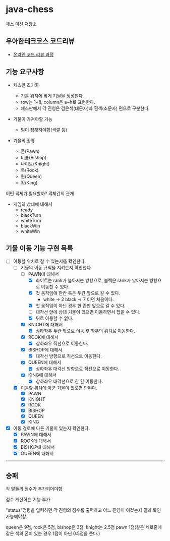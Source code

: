 # java-chess

체스 미션 저장소

## 우아한테크코스 코드리뷰

- [온라인 코드 리뷰 과정](https://github.com/woowacourse/woowacourse-docs/blob/master/maincourse/README.md)

## 기능 요구사항

* 체스판 초기화
    * 기본 위치에 맞게 기물을 생성한다.
    * row는 1~8, column은 a~h로 표현한다.
    * 체스판에서 각 진영은 검은색(대문자)과 흰색(소문자) 편으로 구분한다.

* 기물이 가져야할 기능
    * 팀이 정해져야함(색깔 등)

* 기물의 종류
    * 폰(Pawn)
    * 비숍(Bishop)
    * 나이트(Knight)
    * 룩(Rook)
    * 퀸(Queen)
    * 킹(King)

어떤 객체가 필요할까? 객체간의 관계

- 게임의 상태에 대해서
    - ready
    - blackTurn
    - whiteTurn
    - blackWin
    - whiteWin

## 기물 이동 기능 구현 목록

- [ ] 이동할 위치로 갈 수 있는지를 확인한다.
    - [ ] 기물의 이동 규칙을 지키는지 확인한다.
        - [ ] PAWN에 대해서
            - [x] 화이트는 rank가 높아지는 방향으로, 블랙은 rank가 낮아지는 방향으로 이동할 수 있다.
            - [x] 첫 움직임에 한칸 혹은 두칸 앞으로 갈 수 있다.
                - white -> 2 black -> 7 이면 처음이다.
            - [x] 첫 움직임이 아닌 경우 한 칸만 앞으로 갈 수 있다.
            - [ ] 대각선 앞에 상대 기물이 있으면 이동하면서 잡을 수 있다.
            - [x] 뒤로 이동할 수 없다.
        - [x] KNIGHT에 대해서
            - [x] 상하좌우 두칸 앞으로 이동 후 좌우의 위치로 이동한다.
        - [x] ROOK에 대해서
            - [x] 상하좌우 직선으로 이동한다.
        - [x] BISHOP에 대해서
            - [x] 대각선 방향으로 직선으로 이동한다.
        - [x] QUEEN에 대해서
            - [x] 상하좌우 대각선 방향으로 직선으로 이동한다.
        - [x] KING에 대해서
            - [x] 상하좌우 대각선으로 한 칸 이동한다.
    - [x] 이동할 위치에 아군 기물이 있으면 안된다.
        - [x] PAWN
        - [x] KNIGHT
        - [x] ROOK
        - [x] BISHOP
        - [x] QUEEN
        - [x] KING
- [x] 이동 경로에 다른 기물이 있는지 확인한다.
    - [x] PAWN에 대해서
    - [x] ROOK에 대해서
    - [x] BISHOP에 대해서
    - [x] QUEEN에 대해서

---

## 승패

각 말들의 점수가 추가되어야함

점수 계산하는 기능 추가

"status"명령을 입력하면 각 진영의 점수를 출력하고 어느 진영이 이겼는지 결과 확인 가능해야함

queen은 9점, rook은 5점, bishop은 3점, knight는 2.5점 pawn 1점(같은 세로줄에 같은 색의 폰이 있는 경우 1점이 아닌 0.5점을 준다.)
